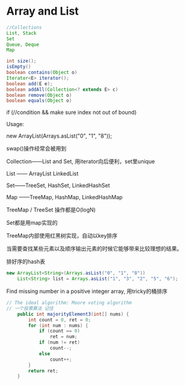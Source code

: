 # Array and List

```java
//Collections
List, Stack
Set
Queue, Deque
Map

int size();
isEmpty()
boolean contains(Object o)
Iterator<E> iterator();
boolean add(E e);
boolean addAll(Collection<? extends E> c)
boolean remove(Object o)
boolean equals(Object o)
```



if (//condition && make sure index not out of bound)

Usage:

new ArrayList<String>(Arrays.asList("0", "1", "8"));

swap()操作经常会被用到

Collection——List and Set, 用iterator向后便利，set里unique

List —— ArrayList LinkedList

Set——TreeSet, HashSet, LinkedHashSet

Map ——TreeMap, HashMap, LinkedHashMap



TreeMap / TreeSet 操作都是O(logN)

Set都是用map实现的

TreeMap内部使用红黑树实现，自动以key排序

当需要查找某些元素以及顺序输出元素的时候它能够带来比较理想的结果。

排好序的hash表



```java
new ArrayList<String>(Arrays.asList("0", "1", "8")) 
    List<String> list = Arrays.asList("1", "3", "2", "5", "6");
```



Find missing number in a positive integer array, 用tricky的桶排序

```java
// The ideal algorithm: Moore voting algorithm
// 一个投票算法 记住
    public int majorityElement3(int[] nums) {
        int count = 0, ret = 0;
        for (int num : nums) {
            if (count == 0)
                ret = num;
            if (num != ret)
                count--;
            else
                count++;
        }
        return ret;
    }
```

